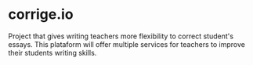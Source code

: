 # corrige.io
Project that gives writing teachers more flexibility to correct student's essays. This plataform will offer multiple services for teachers to improve their students writing skills.
